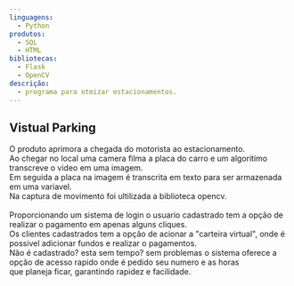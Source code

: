 ```yaml
---
linguagens:
  - Python
produtos:
  - SQL
  - HTML
bibliotecas:
  - Flask
  - OpenCV
descrição:
  - programa para otmizar estacionamentos.
---
```

<h2>Vistual Parking</h2>
O produto aprimora a chegada do motorista ao estacionamento.<br>
Ao chegar no local uma camera filma a placa do carro e um algoritimo transcreve o video em uma imagem.<br>
Em seguida a placa na imagem é transcrita em texto para ser armazenada em uma variavel.<br>
Na captura de movimento foi ultilizada a biblioteca opencv.<br>
<br>
Proporcionando um sistema de login o usuario cadastrado tem a opção de realizar o pagamento em apenas alguns cliques.<br>
Os clientes cadastrados tem a opção de acionar a "carteira virtual", onde é possivel adicionar fundos e realizar o pagamentos.<br>
Não é cadastrado? esta sem tempo? sem problemas o sistema oferece a opção de acesso rapido onde é pedido seu numero e as horas<br>
que planeja ficar, garantindo rapidez e facilidade.<br>
